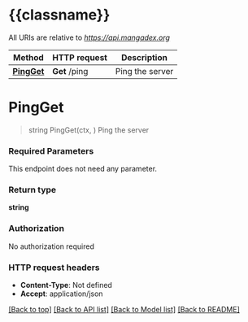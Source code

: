 # {{classname}}

All URIs are relative to *https://api.mangadex.org*

Method | HTTP request | Description
------------- | ------------- | -------------
[**PingGet**](InfrastructureApi.md#PingGet) | **Get** /ping | Ping the server

# **PingGet**
> string PingGet(ctx, )
Ping the server

### Required Parameters
This endpoint does not need any parameter.

### Return type

**string**

### Authorization

No authorization required

### HTTP request headers

 - **Content-Type**: Not defined
 - **Accept**: application/json

[[Back to top]](#) [[Back to API list]](../README.md#documentation-for-api-endpoints) [[Back to Model list]](../README.md#documentation-for-models) [[Back to README]](../README.md)

